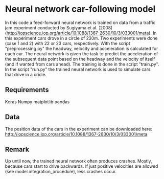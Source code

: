 # Neural network car-following model

In this code a feed-forward neural network is trained on data 
from a traffic jam experiment conducted by Sugiyama et al. (2008) (http://iopscience.iop.org/article/10.1088/1367-2630/10/3/033001/meta). In this experiment cars drove in a circle of 230m. Two experiments were done (case 1 and 2) with 22 or 23 cars, respectively. With the script "preprocessing.py" the headway, velocity and acceleration is calculated for each car. The neural network is given the task to predict the acceleration of the subsequent data point based on the headway and the velocity of itself (and if wanted from cars ahead). The training is done in the script "train.py". In the script "run.py" the trained neural network is used to simulate cars that drive in a cricle. 

## Requirements
Keras
Numpy
matplotlib
pandas

## Data
The position data of the cars in the experiment  can be downloaded here:
http://iopscience.iop.org/article/10.1088/1367-2630/10/3/033001/meta

## Remark

Up until now, the trained neural network often produces crashes. Mostly, because cars start to drive backwards. If just positive velocities are allowed (see model.integration_procedure), less crashes occur. 
